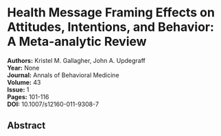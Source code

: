 # Health Message Framing Effects on Attitudes, Intentions, and Behavior: A Meta-analytic Review

**Authors:** Kristel M. Gallagher, John A. Updegraff  
**Year:** None  
**Journal:** Annals of Behavioral Medicine  
**Volume:** 43  
**Issue:** 1  
**Pages:** 101-116  
**DOI:** 10.1007/s12160-011-9308-7  

## Abstract


